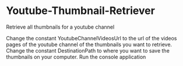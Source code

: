# Youtube-Thumbnail-Retriever

Retrieve all thumbnails for a youtube channel

Change the constant YoutubeChannelVideosUrl to the url of the videos pages of the youtube channel of the thumbnails you want to retrieve.
Change the constant DestinationPath to where you want to save the thumbnails on your computer.
Run the console application
